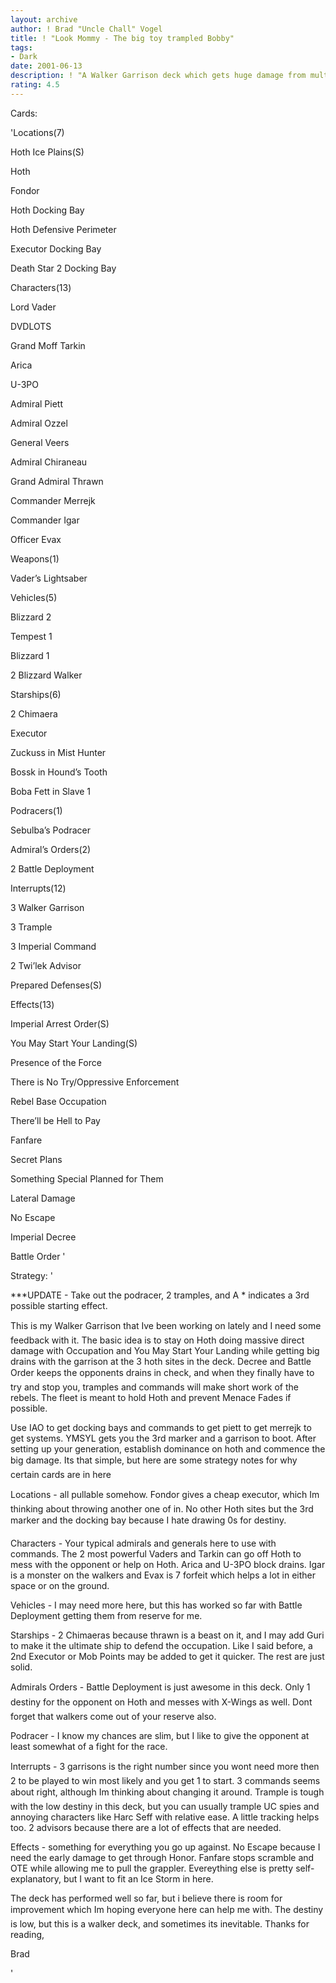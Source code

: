 ```yaml
---
layout: archive
author: ! Brad "Uncle Chall" Vogel
title: ! "Look Mommy - The big toy trampled Bobby"
tags:
- Dark
date: 2001-06-13
description: ! "A Walker Garrison deck which gets huge damage from multiple sources while shutting down the opponent with decree."
rating: 4.5
---
```

Cards: 

'Locations(7)

Hoth Ice Plains(S)

Hoth

Fondor

Hoth Docking Bay

Hoth Defensive Perimeter

Executor Docking Bay

Death Star 2 Docking Bay


Characters(13)

Lord Vader

DVDLOTS

Grand Moff Tarkin

Arica

U-3PO

Admiral Piett

Admiral Ozzel

General Veers

Admiral Chiraneau

Grand Admiral Thrawn

Commander Merrejk

Commander Igar

Officer Evax


Weapons(1)

Vader’s Lightsaber


Vehicles(5)

Blizzard 2

Tempest 1

Blizzard 1

2 Blizzard Walker


Starships(6)

2 Chimaera

Executor

Zuckuss in Mist Hunter

Bossk in Hound’s Tooth

Boba Fett in Slave 1


Podracers(1)

Sebulba’s Podracer


Admiral’s Orders(2)

2 Battle Deployment


Interrupts(12)

3 Walker Garrison

3 Trample

3 Imperial Command

2 Twi’lek Advisor

Prepared Defenses(S)


Effects(13)

Imperial Arrest Order(S)

You May Start Your Landing(S)

Presence of the Force

There is No Try/Oppressive Enforcement

Rebel Base Occupation

There’ll be Hell to Pay

Fanfare

Secret Plans

Something Special Planned for Them

Lateral Damage

No Escape

Imperial Decree

Battle Order '

Strategy: '

***UPDATE - Take out the podracer, 2 tramples, and A * indicates a 3rd possible starting effect.


This is my Walker Garrison that Ive been working on lately and I need some feedback with it.  The basic idea is to stay on Hoth doing massive direct damage with Occupation and You May Start Your Landing while getting big drains with the garrison at the 3 hoth sites in the deck.  Decree and Battle Order keeps the opponents drains in check, and when they finally have to try and stop you, tramples and commands will make short work of the rebels.  The fleet is meant to hold Hoth and prevent Menace Fades if possible.


Use IAO to get docking bays and commands to get piett to get merrejk to get systems.  YMSYL gets you the 3rd marker and a garrison to boot.  After setting up your generation, establish dominance on hoth and commence the big damage.  Its that simple, but here are some strategy notes for why certain cards are in here


Locations - all pullable somehow.  Fondor gives a cheap executor, which Im thinking about throwing another one of in.  No other Hoth sites but the 3rd marker and the docking bay because I hate drawing 0s for destiny.


Characters - Your typical admirals and generals here to use with commands.  The 2 most powerful Vaders and Tarkin can go off Hoth to mess with the opponent or help on Hoth.  Arica and U-3PO block drains.  Igar is a monster on the walkers and Evax is 7 forfeit which helps a lot in either space or on the ground.


Vehicles - I may need more here, but this has worked so far with Battle Deployment getting them from reserve for me.


Starships - 2 Chimaeras because thrawn is a beast on it, and I may add Guri to make it the ultimate ship to defend the occupation.  Like I said before, a 2nd Executor or Mob Points may be added to get it quicker.  The rest are just solid.


Admirals Orders - Battle Deployment is just awesome in this deck.  Only 1 destiny for the opponent on Hoth and messes with X-Wings as well.  Dont forget that walkers come out of your reserve also.


Podracer - I know my chances are slim, but I like to give the opponent at least somewhat of a fight for the race.


Interrupts - 3 garrisons is the right number since you wont need more then 2 to be played to win most likely and you get 1 to start.  3 commands seems about right, although Im thinking about changing it around.  Trample is tough with the low destiny in this deck, but you can usually trample UC spies and annoying characters like Harc Seff with relative ease.  A little tracking helps too.  2 advisors because there are a lot of effects that are needed.


Effects - something for everything you go up against.  No Escape because I need the early damage to get through Honor.  Fanfare stops scramble and OTE while allowing me to pull the grappler.  Evereything else is pretty self-explanatory, but I want to fit an Ice Storm in here.


The deck has performed well so far, but i believe there is room for improvement which Im hoping everyone here can help me with.  The destiny is low, but this is a walker deck, and sometimes its inevitable.  Thanks for reading,


Brad

'